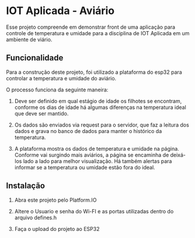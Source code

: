 # IOT Aplicada - Aviário

Esse projeto compreende em demonstrar front de uma aplicação para controle de temperatura e umidade para a disciplina de IOT Aplicada em um ambiente de viário.

## Funcionalidade

Para a construção deste projeto, foi utilizado a plataforma do esp32 para controlar a temperatura e umidade do aviário.

O processo funciona da seguinte maneira:

1) Deve ser definido em qual estágio de idade os filhotes se encontram, conforme os dias de idade há algumas diferenças na temperatura ideal que deve ser mantido.

2) Os dados são enviados via request para o servidor, que faz a leitura dos dados e grava no banco de dados para manter o histórico da temperatura.

3) A plataforma mostra os dados de temperatura e umidade na página. Conforme vai surgindo mais aviários, a página se encaminha de deixá-los lado a lado para melhor visualização. Há também alertas para informar se a temperatura ou umidade estão fora do ideal.


## Instalação

1) Abra este projeto pelo Platform.IO

2) Altere o Usuario e senha do Wi-FI e as portas utilizadas dentro do arquivo defines.h

3) Faça o upload do projeto ao ESP32
